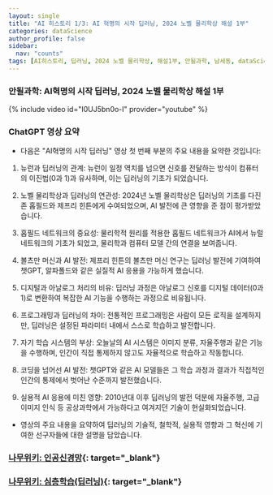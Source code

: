 ```yaml
---
layout: single
title: "AI 히스토리 1/3: AI 혁명의 시작 딥러닝, 2024 노벨 물리학상 해설 1부"
categories: dataScience
author_profile: false
sidebar:
  nav: "counts"
tags: [AI히스토리, 딥러닝, 2024 노벨 물리학상, 해설1부, 안될과학, 남세동, dataScience, AI]
---
```


### 안될과학: AI혁명의 시작 딥러닝, 2024 노벨 물리학상 해설 1부

{% include video id="I0UJ5bn0o-I" provider="youtube" %}

### ChatGPT 영상 요약

- 다음은 "AI혁명의 시작 딥러닝" 영상 첫 번째 부분의 주요 내용을 요약한 것입니다:

1. 뉴런과 딥러닝의 관계: 뉴런이 일정 역치를 넘으면 신호를 전달하는 방식이 컴퓨터의 이진법(0과 1)과 유사하며, 이는 딥러닝의 기초가 되었습니다.

2. 노벨 물리학상과 딥러닝의 연관성: 2024년 노벨 물리학상은 딥러닝의 기초를 다진 존 홉필드와 제프리 힌튼에게 수여되었으며, AI 발전에 큰 영향을 준 점이 평가받았습니다.

3. 홉필드 네트워크의 중요성: 물리학적 원리를 적용한 홉필드 네트워크가 AI에서 뉴럴 네트워크의 기초가 되었고, 물리학과 컴퓨터 모델 간의 연결을 보여줍니다.

4. 볼츠만 머신과 AI 발전: 제프리 힌튼의 볼츠만 머신 연구는 딥러닝 발전에 기여하여 챗GPT, 알파폴드와 같은 실질적 AI 응용을 가능하게 했습니다.

5. 디지털과 아날로그 처리의 비유: 딥러닝 과정은 아날로그 신호를 디지털 데이터(0과 1)로 변환하여 복잡한 AI 기능을 수행하는 과정으로 비유됩니다.

6. 프로그래밍과 딥러닝의 차이: 전통적인 프로그래밍은 사람이 모든 로직을 설계하지만, 딥러닝은 설정된 파라미터 내에서 스스로 학습하고 발전합니다.

7. 자기 학습 시스템의 부상: 오늘날의 AI 시스템은 이미지 분류, 자율주행과 같은 기능을 수행하며, 인간이 직접 통제하지 않고도 자율적으로 학습하고 작동합니다.

8. 코딩을 넘어선 AI 발전: 챗GPT와 같은 AI 모델들은 그 학습 과정과 결과가 직접적인 인간의 통제에서 벗어난 수준까지 발전했습니다.

9. 실용적 AI 응용에 미친 영향: 2010년대 이후 딥러닝의 발전 덕분에 자율주행, 고급 이미지 인식 등 공상과학에서 가능하다고 여겨지던 기술이 현실화되었습니다.

* 영상의 주요 내용을 요약하여 딥러닝의 기술적, 철학적, 실용적 영향과 그 혁신에 기여한 선구자들에 대한 설명을 담았습니다.



### [나무위키: 인공신경망](https://namu.wiki/w/%EC%9D%B8%EA%B3%B5%EC%8B%A0%EA%B2%BD%EB%A7%9D){: target="_blank"}

### [나무위키: 심층학습(딥러닝)](https://namu.wiki/w/%EC%8B%AC%EC%B8%B5%ED%95%99%EC%8A%B5?from=%EB%94%A5%EB%9F%AC%EB%8B%9D){: target="_blank"}
